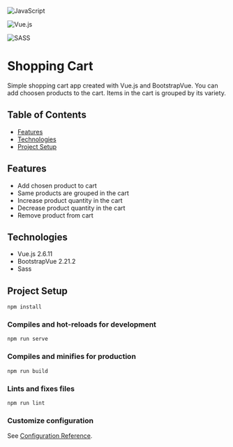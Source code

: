 ![JavaScript](https://img.shields.io/badge/javascript-%23323330.svg?style=for-the-badge&logo=javascript&logoColor=%23F7DF1E)

![Vue.js](https://img.shields.io/badge/vuejs-%2335495e.svg?style=for-the-badge&logo=vuedotjs&logoColor=%234FC08D)

![SASS](https://img.shields.io/badge/SASS-hotpink.svg?style=for-the-badge&logo=SASS&logoColor=white)


# Shopping Cart

Simple shopping cart app created with Vue.js and BootstrapVue.
You can add choosen products to the cart. Items in the cart is grouped by its variety.


## Table of Contents

* [Features](#features)
* [Technologies](#technologies)
* [Project Setup](#project-setup)


## Features

- Add chosen product to cart
- Same products are grouped in the cart
- Increase product quantity in the cart
- Decrease product quantity in the cart
- Remove product from cart


## Technologies

- Vue.js 2.6.11
- BootstrapVue 2.21.2
- Sass


## Project Setup
```
npm install
```

### Compiles and hot-reloads for development
```
npm run serve
```

### Compiles and minifies for production
```
npm run build
```

### Lints and fixes files
```
npm run lint
```

### Customize configuration
See [Configuration Reference](https://cli.vuejs.org/config/).
